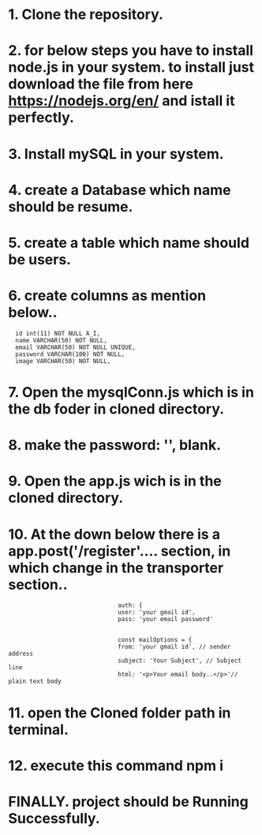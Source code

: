 # 1. Clone the repository.
# 2. for below steps you have to install node.js in your system. to install just download the file from here https://nodejs.org/en/ and istall it perfectly.
# 3. Install mySQL in your system.
# 4. create a Database which name should be resume.
# 5. create a table which name should be users.
# 6. create columns as mention below..
      id int(11) NOT NULL A_I,
      name VARCHAR(50) NOT NULL,
      email VARCHAR(50) NOT NULL UNIQUE,
      password VARCHAR(100) NOT NULL,
      image VARCHAR(50) NOT NULL,

# 7. Open the mysqlConn.js which is in the db foder in cloned directory.
# 8. make the password: '', blank.
# 9. Open the app.js wich is in the cloned directory.
# 10. At the down below there is a app.post('/register'.... section, in which change in the transporter section..
                                   auth: {
                                   user: 'your gmail id',
                                   pass: 'your email password'
                    

                                   const mailOptions = {
                                   from: 'your gmail id', // sender address
                                   subject: 'Your Subject', // Subject line
                                   html: '<p>Your email body..</p>'// plain text body
 
# 11. open the Cloned folder path in terminal.
# 12. execute this command npm i

# FINALLY. project should be Running Successfully.

